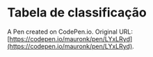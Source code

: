 # Tabela de classificação

A Pen created on CodePen.io. Original URL: [https://codepen.io/mauronk/pen/LYxLRyd](https://codepen.io/mauronk/pen/LYxLRyd).


